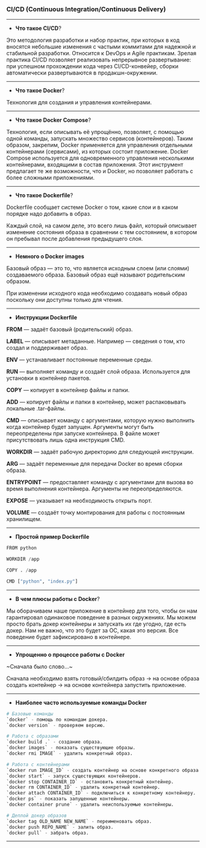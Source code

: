 ### CI/CD (Continuous Integration/Continuous Delivery)

***

* **Что такое CI/CD**?

Это методология разработки и набор практик, при которых в код вносятся небольшие изменения с частыми коммитами для надежной и стабильной разработки. Относится к DevOps и Agile практикам. Зрелая практика CI/CD позволяет реализовать непрерывное развертывание: при успешном прохождении кода через CI/CD-конвейер, сборки автоматически развертываются в продакшн-окружении.

***

* **Что такое Docker**?

Технология для создания и управления контейнерами.


***

* **Что такое Docker Compose**?

Технология, если описывать её упрощённо, позволяет, с помощью одной команды, запускать множество сервисов (контейнеров). Таким образом, закрепим, Docker применяется для управления отдельными контейнерами (сервисами), из которых состоит приложение. Docker Compose используется для одновременного управления несколькими контейнерами, входящими в состав приложения. Этот инструмент предлагает те же возможности, что и Docker, но позволяет работать с более сложными приложениями.

***

* **Что такое Dockerfile**?

Dockerfile сообщает системе Docker о том, какие слои и в каком порядке надо добавить в образ.

Каждый слой, на самом деле, это всего лишь файл, который описывает изменение состояния образа в сравнении с тем состоянием, в котором он пребывал после добавления предыдущего слоя. 

***

* **Немного о Docker images**

Базовый образ — это то, что является исходным слоем (или слоями) создаваемого образа. Базовый образ ещё называют родительским образом.

При изменении исходного кода необходимо создавать новый образ поскольку они доступны только для чтения.

***

* **Инструкции Dockerfile**

**FROM** — задаёт базовый (родительский) образ.

**LABEL** — описывает метаданные. Например — сведения о том, кто создал и поддерживает образ.

**ENV** — устанавливает постоянные переменные среды.

**RUN** — выполняет команду и создаёт слой образа. Используется для установки в контейнер пакетов.

**COPY** — копирует в контейнер файлы и папки.

**ADD** — копирует файлы и папки в контейнер, может распаковывать локальные .tar-файлы.

**CMD** — описывает команду с аргументами, которую нужно выполнить когда контейнер будет запущен. Аргументы могут быть переопределены при запуске контейнера. В файле может присутствовать лишь одна инструкция CMD.

**WORKDIR** — задаёт рабочую директорию для следующей инструкции.

**ARG** — задаёт переменные для передачи Docker во время сборки образа.

**ENTRYPOINT** — предоставляет команду с аргументами для вызова во время выполнения контейнера. Аргументы не переопределяются.

**EXPOSE** — указывает на необходимость открыть порт.

**VOLUME** — создаёт точку монтирования для работы с постоянным хранилищем.

***

* **Простой пример Dockerfile**

```python
FROM python

WORKDIR /app

COPY . /app

CMD ["python", "index.py"]
```

***

* **В чем плюсы работы с Docker**?

Мы оборачиваем наше приложение в контейнер для того, чтобы он нам гарантировал одинаковое поведение в разных окружениях. Мы можем просто брать докер контейнеры и запускать их где угодно, где есть докер. Нам не важно, что это будет за ОС, какая это версия. Все поведение будет зафиксировано в контейнере.

***

* **Упрощенно о процессе работы с Docker**

~Сначала было слово...~ 

Сначала необходимо взять готовый/сбилдить образ -> на основе образа создать контейнер -> на основе контейнера запустить приложение.

***

* **Наиболее часто используемые команды Docker**

```python
# Базовые команды
`docker` - помощь по командам докера.
`docker version` - проверяем версию.

# Работа с образами
`docker build .` - создание образа.
`docker images` - показать существующие образы.
`docker rmi IMAGE` - удалить конкретный образ.

# Работа с контейнерами
`docker run IMAGE_ID` - создать контейнер на основе конкретного образа. 
`docker start` - запуск существующих контейнеров.
`docker stop CONTAINER_ID` - остановить конкретный контейнер.
`docker rm CONTAINER_ID` - удалить конкретный контейнер.
`docker attach CONTAINER_ID` - подключиться к конкретному контейнеру.
`docker ps` - показать запущенные контейнеры.
`docker container prune` - удалить неиспользуемые контейнеры.

# Деплой докер образов
`docker tag OLD_NAME NEW_NAME` - переименовать образ.
`docker push REPO_NAME` - залить образ.
`docker pull` - забрать образ.
```

***
